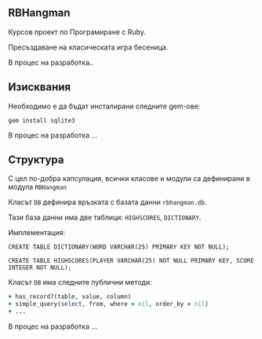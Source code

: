 ## RBHangman

Курсов проект по Програмиране с Ruby.

Пресъздаване на класическата игра бесеница.

В процес на разработка..

## Изисквания

Необходимо е да бъдат инсталирани следните gem-ове:

`gem install sqlite3`

В процес на разработка ...

## Структура

С цел по-добра капсулация, всички класове и модули са дефинирани в модула `RBHangman`

Класът `DB` дефинира връзката с базата данни `rbhangman.db`. 


Тази база данни има две таблици: `HIGHSCORES`, `DICTIONARY`.

Имплементация: 

`CREATE TABLE DICTIONARY(WORD VARCHAR(25) PRIMARY KEY NOT NULL);`

`CREATE TABLE HIGHSCORES(PLAYER VARCHAR(25) NOT NULL PRIMARY KEY, SCORE INTEGER NOT NULL);`


Класът `DB` има следните публични методи:

```ruby
+ has_record?(table, value, column)
+ simple_query(select, from, where = nil, order_by = nil)
+ ...
```
В процес на разработка ...







